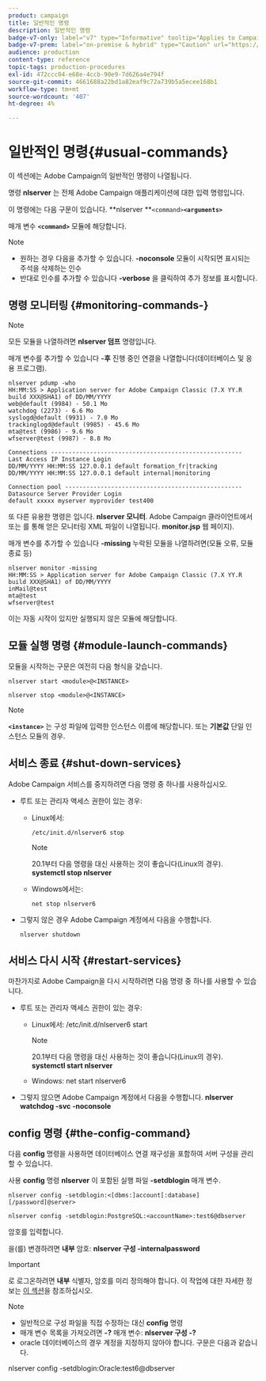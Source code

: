```yaml
---
product: campaign
title: 일반적인 명령
description: 일반적인 명령
badge-v7-only: label="v7" type="Informative" tooltip="Applies to Campaign Classic v7 only"
badge-v7-prem: label="on-premise & hybrid" type="Caution" url="https://experienceleague.adobe.com/docs/campaign-classic/using/installing-campaign-classic/architecture-and-hosting-models/hosting-models-lp/hosting-models.html" tooltip="Applies to on-premise and hybrid deployments only"
audience: production
content-type: reference
topic-tags: production-procedures
exl-id: 472ccc04-e68e-4ccb-90e9-7d626a4e794f
source-git-commit: 4661688a22bd1a82eaf9c72a739b5a5ecee168b1
workflow-type: tm+mt
source-wordcount: '407'
ht-degree: 4%

---
```


# 일반적인 명령{#usual-commands}



이 섹션에는 Adobe Campaign의 일반적인 명령이 나열됩니다.

명령 **nlserver** 는 전체 Adobe Campaign 애플리케이션에 대한 입력 명령입니다.

이 명령에는 다음 구문이 있습니다. **nlserver **`<command>`****`<arguments>`****

매개 변수 **`<command>`** 모듈에 해당합니다.

>[!NOTE]
>
>* 원하는 경우 다음을 추가할 수 있습니다. **-noconsole** 모듈이 시작되면 표시되는 주석을 삭제하는 인수
>* 반대로 인수를 추가할 수 있습니다 **-verbose** 을 클릭하여 추가 정보를 표시합니다.
>


## 명령 모니터링 {#monitoring-commands-}

>[!NOTE]
>
>모든 모듈을 나열하려면 **nlserver 덤프** 명령입니다.

매개 변수를 추가할 수 있습니다 **-후** 진행 중인 연결을 나열합니다(데이터베이스 및 응용 프로그램).

```
nlserver pdump -who
HH:MM:SS > Application server for Adobe Campaign Classic (7.X YY.R build XXX@SHA1) of DD/MM/YYYY
web@default (9984) - 50.1 Mo
watchdog (2273) - 6.6 Mo
syslogd@default (9931) - 7.0 Mo
trackinglogd@default (9985) - 45.6 Mo
mta@test (9986) - 9.6 Mo
wfserver@test (9987) - 8.8 Mo

Connections ------------------------------------------------------
Last Access IP Instance Login 
DD/MM/YYYY HH:MM:SS 127.0.0.1 default formation_fr|tracking
DD/MM/YYYY HH:MM:SS 127.0.0.1 default internal|monitoring

Connection pool --------------------------------------------------
Datasource Server Provider Login 
default xxxxx myserver myprovider test400
```

또 다른 유용한 명령은 입니다. **nlserver 모니터**. Adobe Campaign 클라이언트에서 또는 를 통해 얻은 모니터링 XML 파일이 나열됩니다. **monitor.jsp** 웹 페이지).

매개 변수를 추가할 수 있습니다 **-missing** 누락된 모듈을 나열하려면(모듈 오류, 모듈 종료 등)

```
nlserver monitor -missing
HH:MM:SS > Application server for Adobe Campaign Classic (7.X YY.R build XXX@SHA1) of DD/MM/YYYY
inMail@test
mta@test
wfserver@test
```

이는 자동 시작이 있지만 실행되지 않은 모듈에 해당합니다.

## 모듈 실행 명령 {#module-launch-commands}

모듈을 시작하는 구문은 여전히 다음 형식을 갖습니다.

```
nlserver start <module>@<INSTANCE>
```

```
nlserver stop <module>@<INSTANCE>
```

>[!NOTE]
>
>**`<instance>`** 는 구성 파일에 입력한 인스턴스 이름에 해당합니다. 또는 **기본값** 단일 인스턴스 모듈의 경우.

## 서비스 종료 {#shut-down-services}

Adobe Campaign 서비스를 중지하려면 다음 명령 중 하나를 사용하십시오.

* 루트 또는 관리자 액세스 권한이 있는 경우:

   * Linux에서:

      ```
      /etc/init.d/nlserver6 stop
      ```

      >[!NOTE]
      >
      >20.1부터 다음 명령을 대신 사용하는 것이 좋습니다(Linux의 경우). **systemctl stop nlserver**

   * Windows에서는:

      ```
      net stop nlserver6
      ```

* 그렇지 않은 경우 Adobe Campaign 계정에서 다음을 수행합니다.

   ```
   nlserver shutdown 
   ```

## 서비스 다시 시작 {#restart-services}

마찬가지로 Adobe Campaign을 다시 시작하려면 다음 명령 중 하나를 사용할 수 있습니다.

* 루트 또는 관리자 액세스 권한이 있는 경우:

   * Linux에서: /etc/init.d/nlserver6 start

      >[!NOTE]
      >
      >20.1부터 다음 명령을 대신 사용하는 것이 좋습니다(Linux의 경우). **systemctl start nlserver**

   * Windows: net start nlserver6

* 그렇지 않으면 Adobe Campaign 계정에서 다음을 수행합니다. **nlserver watchdog -svc -noconsole**

## config 명령 {#the-config-command}

다음 **config** 명령을 사용하면 데이터베이스 연결 재구성을 포함하여 서버 구성을 관리할 수 있습니다.

사용 **config** 명령 **nlserver** 이 포함된 실행 파일 **-setdblogin** 매개 변수.

```
nlserver config -setdblogin:<[dbms:]account[:database][/password]@server>
```

```
nlserver config -setdblogin:PostgreSQL:<accountName>:test6@dbserver
```

암호를 입력합니다.

을(를) 변경하려면 **내부** 암호: **nlserver 구성 -internalpassword**

>[!IMPORTANT]
>
>로 로그온하려면 **내부** 식별자, 암호를 미리 정의해야 합니다. 이 작업에 대한 자세한 정보는 [이 섹션](../../installation/using/configuring-campaign-server.md#internal-identifier)을 참조하십시오.

>[!NOTE]
>
>* 일반적으로 구성 파일을 직접 수정하는 대신 **config** 명령
>* 매개 변수 목록을 가져오려면 **-?** 매개 변수: **nlserver 구성 -?**
>* oracle 데이터베이스의 경우 계정을 지정하지 않아야 합니다. 구문은 다음과 같습니다.
>
>  nlserver config -setdblogin:Oracle:test6@dbserver
